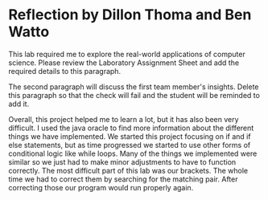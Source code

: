 # Reflection by Dillon Thoma and Ben Watto

This lab required me to explore the real-world applications of computer science.
Please review the Laboratory Assignment Sheet and add the required details to
this paragraph.

The second paragraph will discuss the first team member's insights. Delete this
paragraph so that the check will fail and the student will be reminded to add
it.

Overall, this project helped me to learn a lot, but it has also been very difficult. I used the java oracle to find more information about the different things we have implemented. We started this project focusing on if and if else statements, but as time progressed we started to use other forms of conditional logic like while loops. Many of the things we implemented were similar so we just had to make minor adjustments to have to function correctly. The most difficult part of this lab was our brackets. The whole time we had to correct them by searching for the matching pair. After correcting those our program would run properly again.
